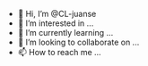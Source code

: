 - 👋 Hi, I’m @CL-juanse
- 👀 I’m interested in ...
- 🌱 I’m currently learning ...
- 💞️ I’m looking to collaborate on ...
- 📫 How to reach me ...

<!---
CL-juanse/CL-juanse is a ✨ special ✨ repository because its `README.md` (this file) appears on your GitHub profile.
You can click the Preview link to take a look at your changes.
--->
